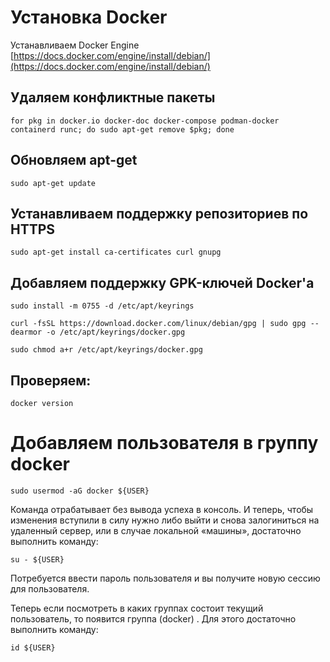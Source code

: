 # Установка Docker

Устанавливаем Docker Engine
[https://docs.docker.com/engine/install/debian/](https://docs.docker.com/engine/install/debian/)



## Удаляем конфликтные пакеты
```
for pkg in docker.io docker-doc docker-compose podman-docker containerd runc; do sudo apt-get remove $pkg; done
```

## Обновляем apt-get
```
sudo apt-get update
```

## Устанавливаем поддержку репозиториев по HTTPS
```
sudo apt-get install ca-certificates curl gnupg
```

## Добавляем поддержку GPK-ключей Docker'а
```
sudo install -m 0755 -d /etc/apt/keyrings
```
```
curl -fsSL https://download.docker.com/linux/debian/gpg | sudo gpg --dearmor -o /etc/apt/keyrings/docker.gpg
```
```
sudo chmod a+r /etc/apt/keyrings/docker.gpg
```



## Проверяем:
```
docker version
```
# Добавляем пользователя в группу docker
```
sudo usermod -aG docker ${USER}
```
Команда отрабатывает без вывода успеха в консоль. И теперь, чтобы изменения вступили в силу нужно либо выйти и снова залогиниться на удаленный сервер, или в случае локальной «машины», достаточно выполнить команду: 

```
su - ${USER}
```
Потребуется ввести пароль пользователя и вы получите новую сессию для пользователя.

Теперь если посмотреть в каких группах состоит текущий пользователь, то появится группа (docker) . Для этого достаточно выполнить команду:

```
id ${USER}
```